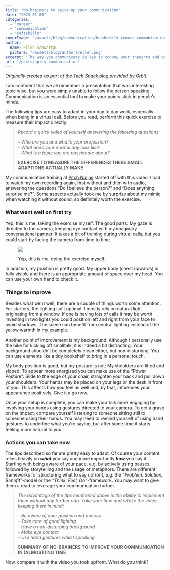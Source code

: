 ```yaml
---
title: "No-brainers to spice-up your communication"
date: "2023-01-06"
categories:
  - "career"
  - "communication"
  - "softskills"
coverImage: "/assets/blog/communication/headerbild-remote-communication-blogartikel-28.png"
author:
  name: Ellen Schwartau
  picture: "/assets/blog/authors/ellen.png"
excerpt: "The way you communicate is key to convey your thoughts and be heard. By applying these tips you can improve your communication in (almost) no time. Curious?"
url: "/posts/spicy-communication"
---
```


_Originally created as part of the [Tech Snack blog provided by Orbit](https://techsnack.orbitdigital.de/team-members/ellen-schwartau)._

I am confident that we all remember a presentation that was interesting topic wise, but you were simply unable to follow the person speaking. Communication is an essential tool to make your points stick in people's minds.

The following tips are easy to adapt in your day to day work, especially when being in a virtual call. Before you read, perform this quick exercise to measure their impact directly:

> _Record a quick video of yourself answering the following questions:_
>
> \- _Who are you and what’s your profession?_  
> \- _What does your normal day look like?_  
> \- _What is a topic you are passionate about?_
>
> **EXERCISE TO MEASURE THE DIFFERENCES THESE SMALL ADAPTIONS ACTUALLY MAKE**

My communication training at [Pitch Ninjas](https://pitchingninja.com/) started off with this video. I had to watch my own recording again, first without and then with audio, answering the questions “Do I believe the person?” and “Does anything surprise me?”. Some aspects actually took me by surprise about my mimic when watching it without sound, so definitely worth the exercise.

### What went well on first try

Yep, this is me, taking the exercise myself. The good parts: My gaze is directed to the camera, keeping eye contact with my imaginary conversational partner. It takes a bit of training during virtual calls, but you could start by facing the camera from time to time.

<figure>

![](https://ellenschwartau.files.wordpress.com/2023/01/first-shot.png?w=1024)

<figcaption>

Yep, this is me, doing the exercise myself.

</figcaption>

</figure>

In addition, my position is pretty good. My upper body (chest upwards) is fully visible and there is an appropriate amount of space over my head. You can use your own hand to check it.

### Things to improve

Besides what went well, there are a couple of things worth some attention. For starters, the lighting isn’t optimal: I mostly rely on natural light originating from a window. If one is having lots of calls it may be worth investing in two lights you could position left and right from your face to avoid shadows. The scene can benefit from neutral lighting instead of the yellow warmth in my example.

Another point of improvement is my background: Although I personally use the bike for kicking off smalltalk, it is indeed a bit distracting. Your background shouldn’t be completely clean either, but non-disturbing. You can use elements like a tidy bookshelf to bring in a personal touch.

My body position is good, but my posture is not: My shoulders are lifted and sloped. To appear more energised you can make use of the “Power Posture”: Slide to the edge of your chair, straighten your back and pull down your shoulders. Your hands may be placed on your legs or the desk in front of you. This affects how you feel as well and, by that, influences your appearance positively. Give it a go now.

Once your setup is complete, you can make your talk more engaging by involving your hands using gestures directed to your camera. To get a grasp on the impact, compare yourself listening to someone sitting still to someone using their hands. You may need to remind yourself of using hand gestures to underline what you're saying, but after some time it starts feeling more natural to you.

### Actions you can take now

The tips described so far are pretty easy to adapt. Of course your content relies heavily on **_what_** you say and more importantly **_how_** you say it. Starting with being aware of your pace, e.g. by actively using pauses, followed by storytelling and the usage of metaphors. There are different frameworks for structuring what to say upfront, e.g. the _“Problem, Solution, Benefit”_\-model or the _“Think, Feel, Do”_\-framework. You may want to give them a read to leverage your communication further.

> _The advantage of the tips mentioned above is the ability to implement them without any further ado. Take your time and retake the video, keeping them in mind:_
>
> \- _Be aware of your position and posture_  
> \- _Take care of good lighting_  
> \- _Have a non-disturbing background_  
> \- _Make eye contact  
> \- Use hand gestures whilst speaking_
>
> **SUMMARY OF NO-BRAINERS TO IMPROVE YOUR COMMUNICATION IN (ALMOST) NO TIME**

Now, compare it with the video you took upfront. What do you think?
